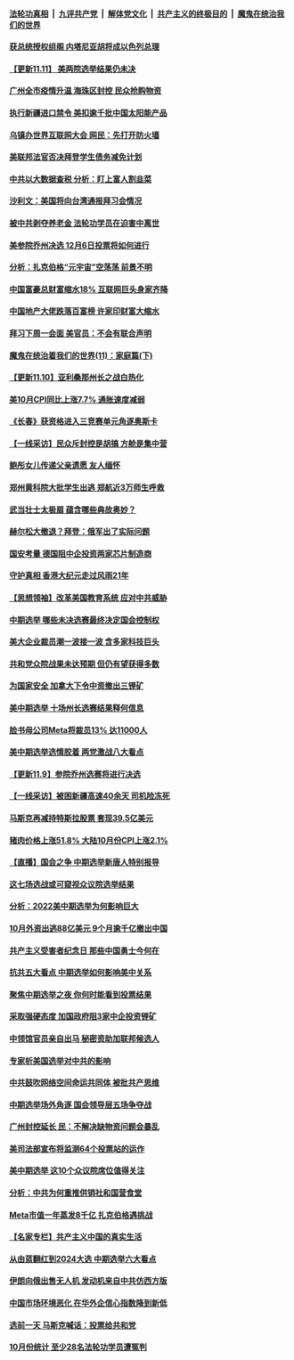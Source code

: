 ####  [法轮功真相](../../../../basic/blob/master/README.md?t=11120101) &nbsp;|&nbsp; [九评共产党](../../../../9ping.md/blob/master/README.md?t=11120101) &nbsp;|&nbsp; [解体党文化](../../../../jtdwh.md/blob/master/README.md?t=11120101)  &nbsp;|&nbsp; [共产主义的终极目的](../../../../gczydzjmd.md/blob/master/README.md?t=11120101) &nbsp;|&nbsp; [魔鬼在统治我们的世界](../../../../mgztzwmdsj.md/blob/master/README.md?t=11120101) 

#### [获总统授权组阁 内塔尼亚胡将成以色列总理](../pages/nf4514/n13864256.md?t=11120101) 

#### [【更新11.11】 美两院选举结果仍未决](../pages/nf4514/n13864172.md?t=11120101) 

#### [广州全市疫情升温 海珠区封控 民众抢购物资](../pages/nf4514/n13864032.md?t=11120101) 

#### [执行新疆进口禁令 美扣逾千批中国太阳能产品](../pages/nf4514/n13864013.md?t=11120101) 

#### [乌镇办世界互联网大会 网民：先打开防火墙](../pages/nf4514/n13863816.md?t=11120101) 

#### [美联邦法官否决拜登学生债务减免计划](../pages/nf4514/n13863869.md?t=11120101) 

#### [中共以大数据查税 分析：盯上富人割韭菜](../pages/nf4514/n13863583.md?t=11120101) 

#### [沙利文：美国将向台湾通报拜习会情况](../pages/nf4514/n13863804.md?t=11120101) 

#### [被中共剥夺养老金 法轮功学员在迫害中离世](../pages/nf4514/n13861877.md?t=11120101) 

#### [美参院乔州决选 12月6日投票将如何进行](../pages/nf4514/n13863745.md?t=11120101) 

#### [分析：扎克伯格“元宇宙”空荡荡 前景不明](../pages/nf4514/n13860677.md?t=11120101) 

#### [中国富豪总财富缩水18% 互联网巨头身家齐降](../pages/nf4514/n13863226.md?t=11120101) 

#### [中国地产大佬跌落百富榜 许家印财富大缩水](../pages/nf4514/n13863221.md?t=11120101) 

#### [拜习下周一会面 美官员：不会有联合声明](../pages/nf4514/n13863638.md?t=11120101) 

#### [魔鬼在统治着我们的世界(11)：家庭篇(下)](../pages/nf4514/n10440961.md?t=11120101) 

#### [【更新11.10】亚利桑那州长之战白热化](../pages/nf4514/n13863384.md?t=11120101) 

#### [美10月CPI同比上涨7.7% 通胀速度减弱](../pages/nf4514/n13863622.md?t=11120101) 

#### [《长春》获资格进入三竞赛单元角逐奥斯卡](../pages/nf4514/n13863607.md?t=11120101) 

#### [【一线采访】民众斥封控是胡搞 方舱是集中营](../pages/nf4514/n13863296.md?t=11120101) 

#### [鲍彤女儿传递父亲遗愿 友人缅怀](../pages/nf4514/n13863348.md?t=11120101) 

#### [郑州黄科院大批学生出逃 郑航近3万师生呼救](../pages/nf4514/n13862961.md?t=11120101) 

#### [武当壮士太极扇 蕴含哪些典故奥妙？](../pages/nf4514/n13860545.md?t=11120101) 

#### [赫尔松大撤退？拜登：俄军出了实际问题](../pages/nf4514/n13863391.md?t=11120101) 

#### [国安考量 德国阻中企投资两家芯片制造商](../pages/nf4514/n13863083.md?t=11120101) 

#### [守护真相 香港大纪元走过风雨21年](../pages/nf4514/n13862815.md?t=11120101) 

#### [【思想领袖】改革美国教育系统 应对中共威胁](../pages/nf4514/n13846273.md?t=11120101) 

#### [中期选举 哪些未决选赛最终决定国会控制权](../pages/nf4514/n13862852.md?t=11120101) 

#### [美大企业裁员潮一波接一波 含多家科技巨头](../pages/nf4514/n13862898.md?t=11120101) 

#### [共和党众院战果未达预期 但仍有望获得多数](../pages/nf4514/n13862079.md?t=11120101) 

#### [为国家安全 加拿大下令中资撤出三锂矿](../pages/nf4514/n13862760.md?t=11120101) 

#### [美中期选举 十场州长选赛结果释何信息](../pages/nf4514/n13862598.md?t=11120101) 

#### [脸书母公司Meta将裁员13% 达11000人](../pages/nf4514/n13862716.md?t=11120101) 

#### [美中期选举选情胶着 两党激战八大看点](../pages/nf4514/n13862669.md?t=11120101) 

#### [【更新11.9】参院乔州选赛将进行决选](../pages/nf4514/n13861377.md?t=11120101) 

#### [【一线采访】被困新疆高速40余天 司机险冻死](../pages/nf4514/n13862552.md?t=11120101) 

#### [马斯克再减持特斯拉股票 套现39.5亿美元](../pages/nf4514/n13862518.md?t=11120101) 

#### [猪肉价格上涨51.8% 大陆10月份CPI上涨2.1%](../pages/nf4514/n13862336.md?t=11120101) 

#### [【直播】国会之争 中期选举新唐人特别报导](../pages/nf4514/n13858223.md?t=11120101) 

#### [这七场选战或可窥视众议院选举结果](../pages/nf4514/n13861977.md?t=11120101) 

#### [分析：2022美中期选举为何影响巨大](../pages/nf4514/n13862069.md?t=11120101) 

#### [10月外资出逃88亿美元 9个月逾千亿撤出中国](../pages/nf4514/n13862006.md?t=11120101) 

#### [共产主义受害者纪念日 那些中国勇士今何在](../pages/nf4514/n13861994.md?t=11120101) 

#### [抗共五大看点 中期选举如何影响美中关系](../pages/nf4514/n13861988.md?t=11120101) 

#### [聚焦中期选举之夜 你何时能看到投票结果](../pages/nf4514/n13861942.md?t=11120101) 

#### [采取强硬态度 加国政府阻3家中企投资锂矿](../pages/nf4514/n13861946.md?t=11120101) 

#### [中领馆官员亲自出马 秘密资助加联邦候选人](../pages/nf4514/n13861362.md?t=11120101) 

#### [专家析美国选举对中共的影响](../pages/nf4514/n13861883.md?t=11120101) 

#### [中共鼓吹网络空间命运共同体 被批共产思维](../pages/nf4514/n13861578.md?t=11120101) 

#### [中期选举场外角逐 国会领导层五场争夺战](../pages/nf4514/n13861414.md?t=11120101) 

#### [广州封控延长 民：不解决缺物资问题会暴乱](../pages/nf4514/n13861478.md?t=11120101) 

#### [美司法部宣布将监测64个投票站的运作](../pages/nf4514/n13861456.md?t=11120101) 

#### [美中期选举 这10个众议院席位值得关注](../pages/nf4514/n13860629.md?t=11120101) 

#### [分析：中共为何重推供销社和国营食堂](../pages/nf4514/n13861411.md?t=11120101) 

#### [Meta市值一年蒸发8千亿 扎克伯格遇挑战](../pages/nf4514/n13861336.md?t=11120101) 

#### [【名家专栏】共产主义中国的真实生活](../pages/nf4514/n13861172.md?t=11120101) 

#### [从由蓝翻红到2024大选 中期选举六大看点](../pages/nf4514/n13861281.md?t=11120101) 

#### [伊朗向俄出售无人机 发动机来自中共仿西方版](../pages/nf4514/n13861074.md?t=11120101) 

#### [中国市场环境恶化 在华外企信心指数降到新低](../pages/nf4514/n13861027.md?t=11120101) 

#### [选前一天 马斯克喊话：投票给共和党](../pages/nf4514/n13861305.md?t=11120101) 

#### [10月份统计 至少28名法轮功学员遭冤判](../pages/nf4514/n13861128.md?t=11120101) 

